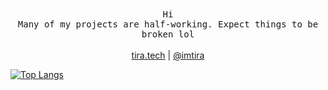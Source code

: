 <p align="center">
	<br><br>
	<samp>
		Hi
		<br>
		Many of my projects are half-working. Expect things to be broken lol
	</samp>
	<br><br>
	<a href="https://tira.tech" style="color: inherit">tira.tech</a> | <a href="https://twitter.com/__tira" style="color: inherit">@imtira</a>
</p>

[![Top Langs](https://github-readme-stats.vercel.app/api/top-langs/?username=imtira&layout=compact&theme=calm&hide=html,hack)](https://github.com/anuraghazra/github-readme-stats)
